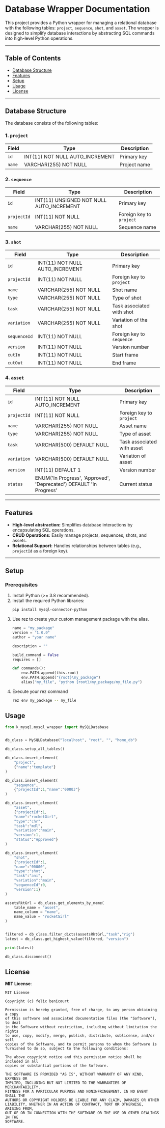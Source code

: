
# Database Wrapper Documentation

This project provides a Python wrapper for managing a relational database with the following tables: `project`, `sequence`, `shot`, and `asset`. The wrapper is designed to simplify database interactions by abstracting SQL commands into high-level Python operations.

---

## Table of Contents

- [Database Structure](#database-structure)
- [Features](#features)
- [Setup](#setup)
- [Usage](#usage)
- [License](#license)

---

## Database Structure

The database consists of the following tables:

### 1. **`project`**
| Field   | Type                              | Description               |
|---------|-----------------------------------|---------------------------|
| `id`    | INT(11) NOT NULL AUTO_INCREMENT   | Primary key               |
| `name`  | VARCHAR(255) NOT NULL            | Project name              |

### 2. **`sequence`**
| Field       | Type                              | Description               |
|-------------|-----------------------------------|---------------------------|
| `id`        | INT(11) UNSIGNED NOT NULL AUTO_INCREMENT | Primary key      |
| `projectId` | INT(11) NOT NULL                 | Foreign key to `project` |
| `name`      | VARCHAR(255) NOT NULL            | Sequence name            |

### 3. **`shot`**
| Field        | Type                              | Description               |
|--------------|-----------------------------------|---------------------------|
| `id`         | INT(11) NOT NULL AUTO_INCREMENT   | Primary key               |
| `projectId`  | INT(11) NOT NULL                 | Foreign key to `project` |
| `name`       | VARCHAR(255) NOT NULL            | Shot name                |
| `type`       | VARCHAR(255) NOT NULL            | Type of shot             |
| `task`       | VARCHAR(255) NOT NULL            | Task associated with shot |
| `variation`  | VARCHAR(255) NOT NULL            | Variation of the shot    |
| `sequenceId` | INT(11) NOT NULL                 | Foreign key to `sequence`|
| `version`    | INT(11) NOT NULL                 | Version number           |
| `cutIn`      | INT(11) NOT NULL                 | Start frame              |
| `cutOut`     | INT(11) NOT NULL                 | End frame                |

### 4. **`asset`**
| Field       | Type                              | Description               |
|-------------|-----------------------------------|---------------------------|
| `id`        | INT(11) NOT NULL AUTO_INCREMENT   | Primary key               |
| `projectId` | INT(11) NOT NULL                 | Foreign key to `project` |
| `name`      | VARCHAR(255) NOT NULL            | Asset name               |
| `type`      | VARCHAR(255) NOT NULL            | Type of asset            |
| `task`      | VARCHAR(500) DEFAULT NULL        | Task associated with asset|
| `variation` | VARCHAR(500) DEFAULT NULL        | Variation of asset       |
| `version`   | INT(11) DEFAULT 1                | Version number           |
| `status`    | ENUM('In Progress', 'Approved', 'Deprecated') DEFAULT 'In Progress' | Current status |

---

## Features

- **High-level abstraction:** Simplifies database interactions by encapsulating SQL operations.
- **CRUD Operations:** Easily manage projects, sequences, shots, and assets.
- **Relational Support:** Handles relationships between tables (e.g., `projectId` as a foreign key).

---

## Setup

### Prerequisites

1. Install Python (>= 3.8 recommended).
2. Install the required Python libraries:
   ```bash
   pip install mysql-connector-python
3. Use rez to create your custom management package with the alias.
    ```python
    name = "my_package"
    version = "1.0.0"
    author = "your name"

    description = ""

    build_command = False
    requires = []

    def commands():
        env.PATH.append(this.root)
        env.PATH.append("{root}\my_package")
        alias("my_file", "python {root}/my_package/my_file.py")
    ```
4. Execute your rez command
    ```bash
    rez env my_package -- my_file
    ```


## Usage
 ```python
 from k_mysql.mysql_wrapper import MySQLDatabase


 db_class = MySQLDatabase("localhost", "root", "", "home_db")

 db_class.setup_all_tables()

 db_class.insert_element(
     "project",
     {"name":"template"}
 )

 db_class.insert_element(
     "sequence",
     {"projectId":1,"name":"00003"}
 )

 db_class.insert_element(
     "asset",
     {"projectId":1,
     "name":"rocketGirl", 
     "type":"chr",
     "task":"mdl",
     "variation":"main",
     "version":1,
     "status":"Approved"}
 )

 db_class.insert_element(
     "shot",
     {"projectId":1,
     "name":"00000",
     "type":"shot",
     "task":"ani",
     "variation":"main",
     "sequenceId":0,
     "version":1}
 )

 assetsRktGrl = db_class.get_elements_by_name(
     table_name = "asset",
     name_column = "name",
     name_value = "rocketGirl"
 )


 filtered = db_class.filter_dicts(assetsRktGrl,"task","rig")
 latest = db_class.get_highest_value(filtered, "version")

 print(latest)

 db_class.disconnect()
 ```

## License
**MIT License**:

```text
MIT License

Copyright (c) felix benicourt

Permission is hereby granted, free of charge, to any person obtaining a copy
of this software and associated documentation files (the "Software"), to deal
in the Software without restriction, including without limitation the rights
to use, copy, modify, merge, publish, distribute, sublicense, and/or sell
copies of the Software, and to permit persons to whom the Software is
furnished to do so, subject to the following conditions:

The above copyright notice and this permission notice shall be included in all
copies or substantial portions of the Software.

THE SOFTWARE IS PROVIDED "AS IS", WITHOUT WARRANTY OF ANY KIND, EXPRESS OR
IMPLIED, INCLUDING BUT NOT LIMITED TO THE WARRANTIES OF MERCHANTABILITY,
FITNESS FOR A PARTICULAR PURPOSE AND NONINFRINGEMENT. IN NO EVENT SHALL THE
AUTHORS OR COPYRIGHT HOLDERS BE LIABLE FOR ANY CLAIM, DAMAGES OR OTHER
LIABILITY, WHETHER IN AN ACTION OF CONTRACT, TORT OR OTHERWISE, ARISING FROM,
OUT OF OR IN CONNECTION WITH THE SOFTWARE OR THE USE OR OTHER DEALINGS IN THE
SOFTWARE.

